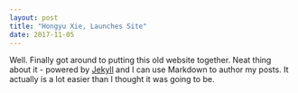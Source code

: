 ```yaml
---
layout: post
title: "Hongyu Xie, Launches Site"
date: 2017-11-05
---
```


Well. Finally got around to putting this old website together. Neat thing about it - powered by [Jekyll](http://jekyllrb.com) and I can use Markdown to author my posts. It actually is a lot easier than I thought it was going to be.
